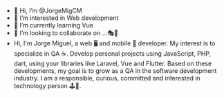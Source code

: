 - 👋 Hi, I’m @JorgeMigCM
- 👀 I’m interested in Web development
- 🌱 I’m currently learning Vue
- 💞️ I’m looking to collaborate on ...🎭🎨
- Hi, I'm Jorge Miguel, a web 🖥 and mobile 📱 developer. My interest is to specialize in QA ☕. Develop personal projects using JavaScript, PHP, dart, using your libraries like Laravel, Vue and Flutter. Based on these developments, my goal is to grow as a QA in the software development industry. I am a responsible, curious, committed and interested in technology person 🕹🌆.


<!---
JorgeMigCM/JorgeMigCM is a ✨ special ✨ repository because its `README.md` (this file) appears on your GitHub profile.
You can click the Preview link to take a look at your changes.
--->
